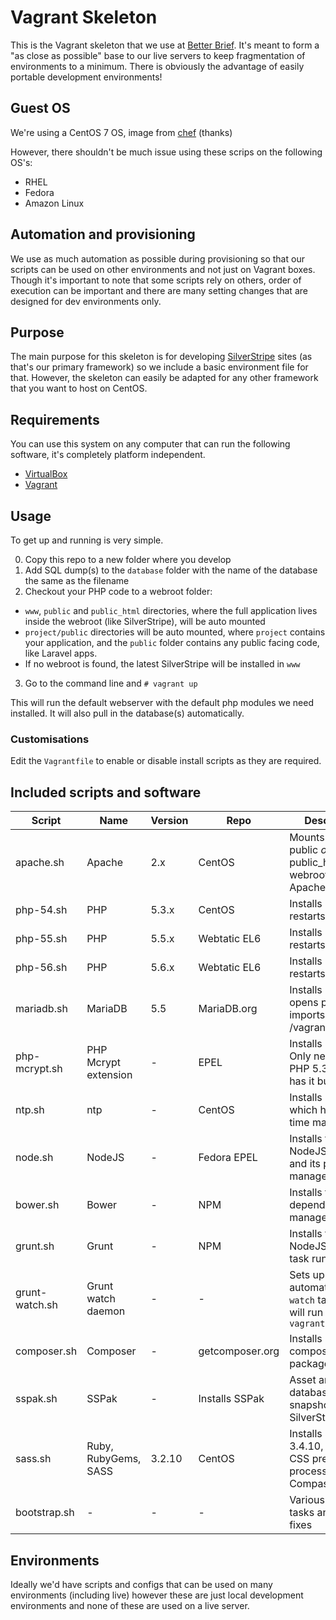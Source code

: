 Vagrant Skeleton
======================

This is the Vagrant skeleton that we use at [Better Brief](http://betterbrief.co.uk). It's meant to form a "as close as possible" base to our live servers to keep fragmentation of environments to a minimum. There is obviously the advantage of easily portable development environments!

## Guest OS

We're using a CentOS 7 OS, image from [chef](https://vagrantcloud.com/chef/boxes/centos-7.0) (thanks)

However, there shouldn't be much issue using these scrips on the following OS's:
- RHEL
- Fedora
- Amazon Linux

## Automation and provisioning

We use as much automation as possible during provisioning so that our scripts can be used on other environments and not just on Vagrant boxes. Though it's important to note that some scripts rely on others, order of execution can be important and there are many setting changes that are designed for dev environments only.

## Purpose

The main purpose for this skeleton is for developing [SilverStripe](http://silverstripe.org) sites (as that's our primary framework) so we include a basic environment file for that. However, the skeleton can easily be adapted for any other framework that you want to host on CentOS.

## Requirements

You can use this system on any computer that can run the following software, it's completely platform independent.

- [VirtualBox](http://www.virtualbox.org/wiki/Downloads)
- [Vagrant](http://www.vagrantup.com/downloads)

## Usage

To get up and running is very simple.

0. Copy this repo to a new folder where you develop
1. Add SQL dump(s) to the `database` folder with the name of the database the same as the filename
2. Checkout your PHP code to a webroot folder:
  * `www`, `public` and `public_html` directories, where the full application lives inside the webroot (like SilverStripe), will be auto mounted
  * `project/public` directories will be auto mounted, where `project` contains your application, and the `public` folder contains any public facing code, like Laravel apps.
  * If no webroot is found, the latest SilverStripe will be installed in `www`
3. Go to the command line and `# vagrant up`

This will run the default webserver with the default php modules we need installed. It will also pull in the database(s) automatically.

### Customisations

Edit the `Vagrantfile` to enable or disable install scripts as they are required.

## Included scripts and software

|Script               |Name|Version|Repo|Description|
|---------------------|--------|-------|----|-----------|
|apache.sh            |Apache             |2.x|CentOS|Mounts the www, public _or_ public_html dir to webroot, installs Apache
|php-54.sh            |PHP                |5.3.x|CentOS|Installs PHP 5.4, restarts Apache
|php-55.sh            |PHP                |5.5.x|Webtatic EL6|Installs PHP 5.5, restarts Apache
|php-56.sh            |PHP                |5.6.x|Webtatic EL6|Installs PHP 5.6, restarts Apache
|mariadb.sh           |MariaDB            |5.5|MariaDB.org|Installs MariaDB, opens port 3306, imports dumps in /vagrant/database
|php-mcrypt.sh        |PHP Mcrypt extension|-|EPEL|Installs Mcrypt. Only needed for PHP 5.3.x as 5.5 has it built-in.
|ntp.sh               |ntp|-|CentOS|Installs NTP which handles time management
|node.sh              |NodeJS|-|Fedora EPEL|Installs the NodeJS language and its package manager, NPM
|bower.sh             |Bower|-|NPM|Installs the Bower dependency manager
|grunt.sh             |Grunt|-|NPM|Installs the NodeJS based task runner, grunt.
|grunt-watch.sh       |Grunt watch daemon|-|-|Sets up an automatic `grunt watch` task that will run on `vagrant up`
|composer.sh          |Composer|-|getcomposer.org|Installs PHP's composer package manager
|sspak.sh         	  |SSPak|-|Installs SSPak|Asset and database snapshot tool for SilverStripe ([link](//github.com/silverstripe/sspak))
|sass.sh              |Ruby, RubyGems, SASS|3.2.10|CentOS|Installs SASS 3.4.10, a handy CSS pre processor, and Compass 1.0.3
|bootstrap.sh         |-|-|-|Various bootstrap tasks and snag fixes

## Environments

Ideally we'd have scripts and configs that can be used on many environments (including live) however these are just local development environments and none of these are used on a live server.
